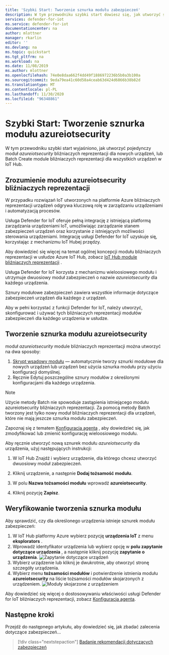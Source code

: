 ```yaml
---
title: 'Szybki Start: Tworzenie sznurka modułu zabezpieczeń'
description: W tym przewodniku szybki start dowiesz się, jak utworzyć sznurek modułu Defender for IoT do użycia z usługą Azure Defender dla IoT.
services: defender-for-iot
ms.service: defender-for-iot
documentationcenter: na
author: mlottner
manager: rkarlin
editor: ''
ms.devlang: na
ms.topic: quickstart
ms.tgt_pltfrm: na
ms.workload: na
ms.date: 11/08/2019
ms.author: mlottner
ms.openlocfilehash: 74e0e8daa662f4dd49f1886972236b5b0a3b100a
ms.sourcegitcommit: 9eda79ea41c60d58a4ceab63d424d6866b38b82d
ms.translationtype: MT
ms.contentlocale: pl-PL
ms.lasthandoff: 11/30/2020
ms.locfileid: "96348861"
---
```

# <a name="quickstart-create-an-azureiotsecurity-module-twin"></a>Szybki Start: Tworzenie sznurka modułu azureiotsecurity

W tym przewodniku szybki start wyjaśniono, jak utworzyć pojedynczy moduł _azureiotsecurity_ bliźniaczych reprezentacji dla nowych urządzeń, lub Batch Create module bliźniaczych reprezentacji dla wszystkich urządzeń w IoT Hub.

## <a name="understanding-azureiotsecurity-module-twins"></a>Zrozumienie modułu azureiotsecurity bliźniaczych reprezentacji

W przypadku rozwiązań IoT utworzonych na platformie Azure bliźniaczych reprezentacji urządzeń odgrywa kluczową rolę w zarządzaniu urządzeniami i automatyzacją procesów.

Usługa Defender for IoT oferuje pełną integrację z istniejącą platformą zarządzania urządzeniami IoT, umożliwiając zarządzanie stanem zabezpieczeń urządzeń oraz korzystanie z istniejących możliwości sterowania urządzeniami.
Integrację usługi Defender for IoT uzyskuje się, korzystając z mechanizmu IoT Hubej przędzy.

Aby dowiedzieć się więcej na temat ogólnej koncepcji modułu bliźniaczych reprezentacji w usłudze Azure IoT Hub, zobacz [IoT Hub module bliźniaczych reprezentacji](../iot-hub/iot-hub-devguide-module-twins.md) .

Usługa Defender for IoT korzysta z mechanizmu wieloosiowego modułu i utrzymuje dwuosiowy moduł zabezpieczeń o nazwie _azureiotsecurity_ dla każdego urządzenia.

Sznury modułowe zabezpieczeń zawiera wszystkie informacje dotyczące zabezpieczeń urządzeń dla każdego z urządzeń.

Aby w pełni korzystać z funkcji Defender for IoT, należy utworzyć, skonfigurować i używać tych bliźniaczych reprezentacji modułów zabezpieczeń dla każdego urządzenia w usłudze.

## <a name="create-azureiotsecurity-module-twin"></a>Tworzenie sznurka modułu azureiotsecurity

moduł _azureiotsecurity_ module bliźniaczych reprezentacji można utworzyć na dwa sposoby:

1. [Skrypt wsadowy modułu](https://aka.ms/iot-security-github-create-module) — automatycznie tworzy sznurki modułowe dla nowych urządzeń lub urządzeń bez użycia sznurka modułu przy użyciu konfiguracji domyślnej.
1. Ręcznie Edytuj poszczególne sznury modułów z określonymi konfiguracjami dla każdego urządzenia.

>[!NOTE]
> Użycie metody Batch nie spowoduje zastąpienia istniejącego modułu azureiotsecurity bliźniaczych reprezentacji. Za pomocą metody Batch tworzony jest tylko nowy moduł bliźniaczych reprezentacji dla urządzeń, które nie mają jeszcze sznurka modułu zabezpieczeń.

Zapoznaj się z tematem [Konfiguracja agenta](how-to-agent-configuration.md) , aby dowiedzieć się, jak zmodyfikować lub zmienić konfigurację wieloosiowego modułu.

Aby ręcznie utworzyć nową sznurek modułu _azureiotsecurity_ dla urządzenia, użyj następujących instrukcji:

1. W IoT Hub Znajdź i wybierz urządzenie, dla którego chcesz utworzyć dwuosiowy moduł zabezpieczeń.
1. Kliknij urządzenie, a następnie **Dodaj tożsamość modułu**.
1. W polu **Nazwa tożsamości modułu** wprowadź **azureiotsecurity**.

1. Kliknij pozycję **Zapisz**.

## <a name="verify-creation-of-a-module-twin"></a>Weryfikowanie tworzenia sznurka modułu

Aby sprawdzić, czy dla określonego urządzenia istnieje sznurek modułu zabezpieczeń:

1. W IoT Hub platformy Azure wybierz pozycję **urządzenia IoT** z menu **eksplorators** .
1. Wprowadź identyfikator urządzenia lub wybierz opcję w **polu zapytanie dotyczące urządzenia** , a następnie kliknij pozycję **zapytanie o urządzenia**.
    ![Zapytanie dotyczące urządzeń](./media/quickstart/verify-security-module-twin.png)
1. Wybierz urządzenie lub kliknij je dwukrotnie, aby otworzyć stronę szczegóły urządzenia.
1. Wybierz menu **tożsamości modułów** i potwierdzenie istnienia modułu **azureiotsecurity** na liście tożsamości modułów skojarzonych z urządzeniem.
    ![Moduły skojarzone z urządzeniem](./media/quickstart/verify-security-module-twin-3.png)

Aby dowiedzieć się więcej o dostosowywaniu właściwości usługi Defender for IoT bliźniaczych reprezentacji, zobacz [Konfiguracja agenta](how-to-agent-configuration.md).

## <a name="next-steps"></a>Następne kroki

Przejdź do następnego artykułu, aby dowiedzieć się, jak zbadać zalecenia dotyczące zabezpieczeń...

> [!div class="nextstepaction"]
> [Badanie rekomendacji dotyczących zabezpieczeń](quickstart-investigate-security-recommendations.md)